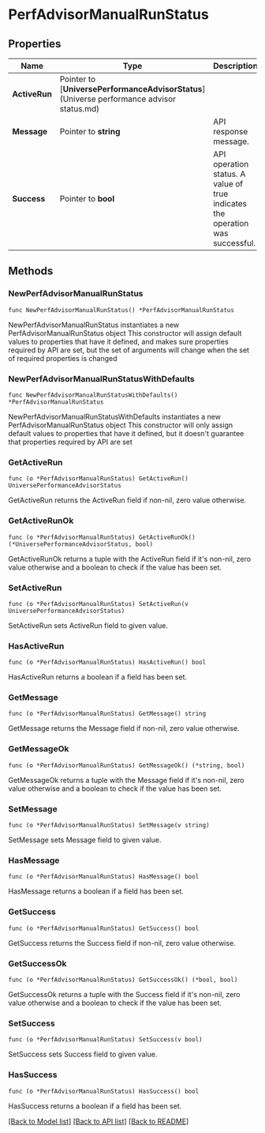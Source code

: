 # PerfAdvisorManualRunStatus

## Properties

Name | Type | Description | Notes
------------ | ------------- | ------------- | -------------
**ActiveRun** | Pointer to [**UniversePerformanceAdvisorStatus**](Universe performance advisor status.md) |  | [optional] 
**Message** | Pointer to **string** | API response message. | [optional] [readonly] 
**Success** | Pointer to **bool** | API operation status. A value of true indicates the operation was successful. | [optional] [readonly] 

## Methods

### NewPerfAdvisorManualRunStatus

`func NewPerfAdvisorManualRunStatus() *PerfAdvisorManualRunStatus`

NewPerfAdvisorManualRunStatus instantiates a new PerfAdvisorManualRunStatus object
This constructor will assign default values to properties that have it defined,
and makes sure properties required by API are set, but the set of arguments
will change when the set of required properties is changed

### NewPerfAdvisorManualRunStatusWithDefaults

`func NewPerfAdvisorManualRunStatusWithDefaults() *PerfAdvisorManualRunStatus`

NewPerfAdvisorManualRunStatusWithDefaults instantiates a new PerfAdvisorManualRunStatus object
This constructor will only assign default values to properties that have it defined,
but it doesn't guarantee that properties required by API are set

### GetActiveRun

`func (o *PerfAdvisorManualRunStatus) GetActiveRun() UniversePerformanceAdvisorStatus`

GetActiveRun returns the ActiveRun field if non-nil, zero value otherwise.

### GetActiveRunOk

`func (o *PerfAdvisorManualRunStatus) GetActiveRunOk() (*UniversePerformanceAdvisorStatus, bool)`

GetActiveRunOk returns a tuple with the ActiveRun field if it's non-nil, zero value otherwise
and a boolean to check if the value has been set.

### SetActiveRun

`func (o *PerfAdvisorManualRunStatus) SetActiveRun(v UniversePerformanceAdvisorStatus)`

SetActiveRun sets ActiveRun field to given value.

### HasActiveRun

`func (o *PerfAdvisorManualRunStatus) HasActiveRun() bool`

HasActiveRun returns a boolean if a field has been set.

### GetMessage

`func (o *PerfAdvisorManualRunStatus) GetMessage() string`

GetMessage returns the Message field if non-nil, zero value otherwise.

### GetMessageOk

`func (o *PerfAdvisorManualRunStatus) GetMessageOk() (*string, bool)`

GetMessageOk returns a tuple with the Message field if it's non-nil, zero value otherwise
and a boolean to check if the value has been set.

### SetMessage

`func (o *PerfAdvisorManualRunStatus) SetMessage(v string)`

SetMessage sets Message field to given value.

### HasMessage

`func (o *PerfAdvisorManualRunStatus) HasMessage() bool`

HasMessage returns a boolean if a field has been set.

### GetSuccess

`func (o *PerfAdvisorManualRunStatus) GetSuccess() bool`

GetSuccess returns the Success field if non-nil, zero value otherwise.

### GetSuccessOk

`func (o *PerfAdvisorManualRunStatus) GetSuccessOk() (*bool, bool)`

GetSuccessOk returns a tuple with the Success field if it's non-nil, zero value otherwise
and a boolean to check if the value has been set.

### SetSuccess

`func (o *PerfAdvisorManualRunStatus) SetSuccess(v bool)`

SetSuccess sets Success field to given value.

### HasSuccess

`func (o *PerfAdvisorManualRunStatus) HasSuccess() bool`

HasSuccess returns a boolean if a field has been set.


[[Back to Model list]](../README.md#documentation-for-models) [[Back to API list]](../README.md#documentation-for-api-endpoints) [[Back to README]](../README.md)


